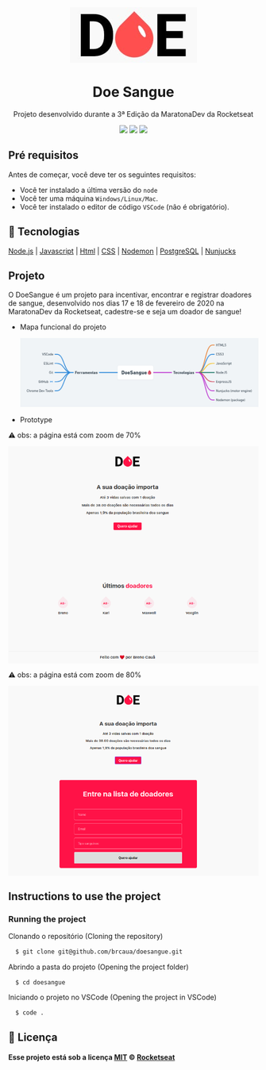 <p align="center">
     <img src="https://github.com/brcaua/doesangue/blob/master/img/logo.jpeg"></img>
</p>   
                                                                                                     
<h1 align="center">Doe Sangue</h1>
<p align="center">Projeto desenvolvido durante a 3ª Edição da MaratonaDev da Rocketseat </p>
<p align="center" aria-label="Versão do Node" href="https://github.com/nodejs/node/blob/master/doc/changelogs/CHANGELOG_V12.md#12.14.1">
    <img src="https://img.shields.io/badge/node.js@lts-12.14.1-informational?logo=Node.JS"></img>
    <img src="https://img.shields.io/github/repo-size/brcaua/doesangue"></img>
    <img src="https://img.shields.io/github/contributors/brcaua/doesangue"></img>
</p>


## Pré requisitos

Antes de começar, você deve ter os seguintes requisitos:
<!--- These are just example requirements. Add, duplicate or remove as required --->
* Você ter instalado a última versão do `node`
* Você ter uma máquina `Windows/Linux/Mac`.
* Você ter instalado o editor de código `VSCode` (não é obrigatório).

## :rocket: Tecnologias

[Node.js](https://nodejs.org/en/)
| [Javascript](https://developer.mozilla.org/pt-BR/docs/Aprender/JavaScript)
| [Html](https://tableless.com.br/o-que-html-basico/)
| [CSS](https://www.w3schools.com/css/)
| [Nodemon](https://nodemon.io/)
| [PostgreSQL](https://www.postgresql.org/)
| [Nunjucks](https://mozilla.github.io/nunjucks/)


## Projeto

O DoeSangue é um projeto para incentivar, encontrar e registrar doadores de sangue, desenvolvido nos dias 17 e 18 de fevereiro de 2020 na MaratonaDev da Rocketseat, cadestre-se e seja um doador de sangue!
* Mapa funcional do projeto

     <img src="https://github.com/brcaua/doesangue/blob/master/img/mapa-mental.png"></img>

* Prototype

:warning: obs: a página está com zoom de 70%

<img align="center" src="https://github.com/brcaua/doesangue/blob/master/img/prototype1.png"></img>


:warning: obs: a página está com zoom de 80%

<img align="center" src="https://github.com/brcaua/doesangue/blob/master/img/prototype2.png"></img>


## Instructions to use the project

  ### Running the project
  Clonando o repositório (Cloning the repository)
```sh
  $ git clone git@github.com/brcaua/doesangue.git
```
  Abrindo a pasta do projeto (Opening the project folder)
```
  $ cd doesangue
```
  Iniciando o projeto no VSCode (Opening the project in VSCode)
```
  $ code .
```
## :memo: Licença

#### Esse projeto está sob a licença [MIT](./LICENSE) &copy; [Rocketseat](https://rocketseat.com.br/)
